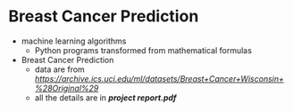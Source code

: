 # Breast Cancer Prediction
- machine learning algorithms
  - Python programs transformed from mathematical formulas
- Breast Cancer Prediction
  - data are from *https://archive.ics.uci.edu/ml/datasets/Breast+Cancer+Wisconsin+%28Original%29*
  - all the details are in ***project report.pdf***
